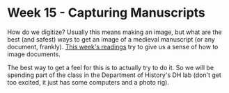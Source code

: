 # Week 15 - Capturing Manuscripts

How do we digitize? Usually this means making an image, but what are the best \(and safest\) ways to get an image of a medieval manuscript \(or any document, frankly\). [This week's readings](https://medievalbook.gitbook.io/digitizing-medieval-archives/~/drafts/-LV9Y5g6ioWErw5lxMa6/primary/readings#15-capturing-medieval-manuscripts) try to give us a sense of how to image documents. 

The best way to get a feel for this is to actually try to do it. So we will be spending part of the class in the Department of History's DH lab \(don't get too excited, it just has some computers and a photo rig\).

